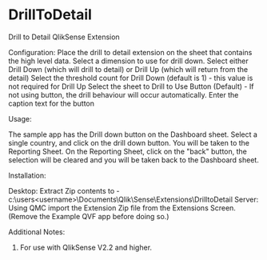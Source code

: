# DrillToDetail
Drill to Detail QlikSense Extension

Configuration:
Place the drill to detail extension on the sheet that contains the high level data.
Select a dimension to use for drill down.
Select either Drill Down (which will drill to detail) or Drill Up (which will return from the detail)
Select the threshold count for Drill Down (default is 1) - this value is not required for Drill Up
Select the sheet to Drill to
Use Button (Default) - If not using button, the drill behaviour will occur automatically.
Enter the caption text for the button

Usage:

The sample app has the Drill down button on the Dashboard sheet. Select a single country, and click on the drill down button.
You will be taken to the Reporting Sheet. On the Reporting Sheet, click on the "back" button, the selection will be cleared and you will be taken back to the Dashboard sheet.


Installation:

Desktop: Extract Zip contents to - c:\users\<username>\Documents\Qlik\Sense\Extensions\DrilltoDetail
Server: Using QMC import the Extension Zip file from the Extensions Screen. (Remove the Example QVF app before doing so.)

Additional Notes:
1. For use with QlikSense V2.2 and higher.

